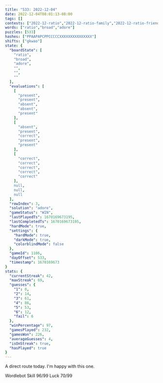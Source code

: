 ```yaml
---
title: "533: 2022-12-04"
date: 2022-12-04T08:01:13-08:00
tags: []
contests: ["2022-12-ratio","2022-12-ratio-family","2022-12-ratio-friends"]
words: ["ratio","broad","adore"]
puzzles: [533]
hashes: ["PPAAPAPCPPCCCCCXXXXXXXXXXXXXXX"]
shifts: ["gkwao"]
state: {
  "boardState": [
    "ratio",
    "broad",
    "adore",
    "",
    "",
    ""
  ],
  "evaluations": [
    [
      "present",
      "present",
      "absent",
      "absent",
      "present"
    ],
    [
      "absent",
      "present",
      "correct",
      "present",
      "present"
    ],
    [
      "correct",
      "correct",
      "correct",
      "correct",
      "correct"
    ],
    null,
    null,
    null
  ],
  "rowIndex": 3,
  "solution": "adore",
  "gameStatus": "WIN",
  "lastPlayedTs": 1670169673195,
  "lastCompletedTs": 1670169673195,
  "hardMode": true,
  "settings": {
    "hardMode": true,
    "darkMode": true,
    "colorblindMode": false
  },
  "gameId": 1106,
  "dayOffset": 533,
  "timestamp": 1670169673
}
stats: {
  "currentStreak": 42,
  "maxStreak": 69,
  "guesses": {
    "1": 0,
    "2": 14,
    "3": 61,
    "4": 86,
    "5": 53,
    "6": 12,
    "fail": 6
  },
  "winPercentage": 97,
  "gamesPlayed": 232,
  "gamesWon": 226,
  "averageGuesses": 4,
  "isOnStreak": true,
  "hasPlayed": true
}
---
```

<!-- more -->
A direct route today. I'm happy with this one. 

Wordlebot
Skill 96/99
Luck 70/99
